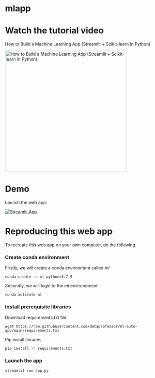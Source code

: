 # mlapp

# Watch the tutorial video

How to Build a Machine Learning App (Streamlit + Scikit-learn in Python)

<a href="https://youtu.be/eT3JMZagMnE"><img src="http://img.youtube.com/vi/eT3JMZagMnE/0.jpg" alt="How to Build a Machine Learning App (Streamlit + Scikit-learn in Python)" title="How to Build a Machine Learning App (Streamlit + Scikit-learn in Python)" width="400" /></a>

# Demo

Launch the web app:

[![Streamlit App](https://static.streamlit.io/badges/streamlit_badge_black_white.svg)](https://share.streamlit.io/dataprofessor/ml-app/main/ml-app.py)

# Reproducing this web app
To recreate this web app on your own computer, do the following.

### Create conda environment
Firstly, we will create a conda environment called *ml*
```
conda create -n ml python=3.7.9
```
Secondly, we will login to the *ml* environement
```
conda activate ml
```
### Install prerequisite libraries

Download requirements.txt file

```
wget https://raw.githubusercontent.com/dataprofessor/ml-auto-app/main/requirements.txt

```

Pip install libraries
```
pip install -r requirements.txt
```

###  Launch the app

```
streamlit run app.py
```
